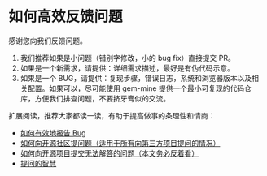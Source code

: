 # 如何高效反馈问题

感谢您向我们反馈问题。

1. 我们推荐如果是小问题（错别字修改，小的 bug fix）直接提交 PR。
2. 如果是一个新需求，请提供：详细需求描述，最好是有伪代码示意。
3. 如果是一个 BUG，请提供：复现步骤，错误日志，系统和浏览器版本以及相关配置。如果可以，尽可能使用 gem-mine 提供一个最小可复现的代码仓库，方便我们排查问题，不要挤牙膏似的交流。

扩展阅读，推荐大家都读一读，有助于提高做事的条理性和情商：

* <a href="https://www.chiark.greenend.org.uk/~sgtatham/bugs-cn.html" target="_blank">如何有效地报告 Bug</a>
* <a href="https://github.com/seajs/seajs/issues/545" target="_blank">如何向开源社区提问题（适用于所有向第三方项目提问的情况）</a>
* <a href="https://zhuanlan.zhihu.com/p/25795393" target="_blank">如何向开源项目提交无法解答的问题（本文务必反着看）</a>
* <a href="https://github.com/ryanhanwu/How-To-Ask-Questions-The-Smart-Way/blob/master/README-zh_CN.md" target="_blank">提问的智慧</a>
